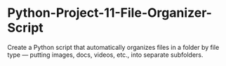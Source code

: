 # Python-Project-11-File-Organizer-Script
Create a Python script that automatically organizes files in a folder by file type — putting images, docs, videos, etc., into separate subfolders.
